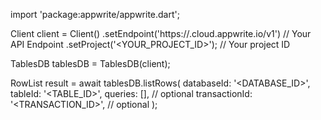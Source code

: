 import 'package:appwrite/appwrite.dart';

Client client = Client()
    .setEndpoint('https://<REGION>.cloud.appwrite.io/v1') // Your API Endpoint
    .setProject('<YOUR_PROJECT_ID>'); // Your project ID

TablesDB tablesDB = TablesDB(client);

RowList result = await tablesDB.listRows(
    databaseId: '<DATABASE_ID>',
    tableId: '<TABLE_ID>',
    queries: [], // optional
    transactionId: '<TRANSACTION_ID>', // optional
);
